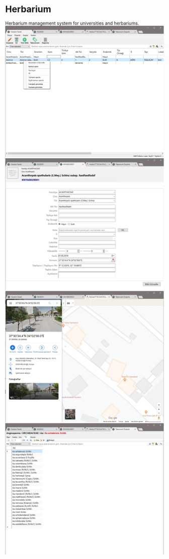 # Herbarium
Herbarium management system for universities and herbariums. 
![resim1](https://raw.githubusercontent.com/ahmetcanaydemir/Herbarium/master/img/1.jpg)
![resim2](https://raw.githubusercontent.com/ahmetcanaydemir/Herbarium/master/img/2.jpg)
![resim3](https://raw.githubusercontent.com/ahmetcanaydemir/Herbarium/master/img/3.jpg)
![resim4](https://raw.githubusercontent.com/ahmetcanaydemir/Herbarium/master/img/4.jpg)
